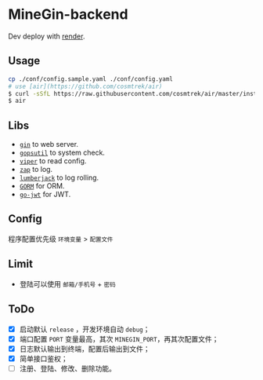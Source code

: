 # MineGin-backend

Dev deploy with [render](https://render.com).

## Usage

```bash
cp ./conf/config.sample.yaml ./conf/config.yaml
# use [air](https://github.com/cosmtrek/air)
$ curl -sSfL https://raw.githubusercontent.com/cosmtrek/air/master/install.sh | sh -s -- -b $(go env GOPATH)/bin
$ air
```

## Libs

 - [`gin`](https://gin-gonic.com) to web server.
 - [`gopsutil`](https://github.com/shirou/gopsutil) to system check.
 - [`viper`](https://github.com/spf13/viper) to read config.
 - [`zap`](https://github.com/uber-go/zap) to log.
 - [`lumberjack`](https://github.com/natefinch/lumberjack) to log rolling.
 - [`GORM`](https://gorm.io/zh_CN/) for ORM.
 - [`go-jwt`](https://github.com/dgrijalva/jwt-go) for JWT.


## Config

程序配置优先级 `环境变量` > `配置文件`

## Limit

- 登陆可以使用 `邮箱/手机号` + `密码`


## ToDo

 - [x] 启动默认 `release` ，开发环境自动 `debug`；
 - [x] 端口配置 `PORT` 变量最高，其次 `MINEGIN_PORT`，再其次配置文件；
 - [x] 日志默认输出到终端，配置后输出到文件；
 - [x] 简单接口鉴权；
 - [ ] 注册、登陆、修改、删除功能。